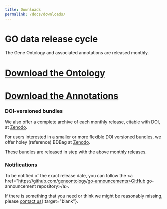 ```yaml
---
title: Downloads
permalink: /docs/downloads/
---
```

# GO data release cycle
The Gene Ontology and associated annotations are released monthly. 

# [Download the Ontology](/docs/download-ontology/)

# [Download the Annotations](/docs/download-go-annotations/) 

<!--Versioned and browsable releases are available at <a href="http://release.geneontology.org">http://release.geneontology.org</a>.
We make new versions available approximately every month.-->

<!--The site <a href="http://current.geneontology.org">http://current.geneontology.org</a> is always the last official release made available at <a href="http://release.geneontology.org">http://release.geneontology.org</a>.-->

<!--We will soon add more documentation about the structure of these repositories.-->

### DOI-versioned bundles

We also offer a complete archive of each monthly release, citable with DOI, at <a href="https://zenodo.org/record/1343652">Zenodo</a>.

For users interested in a smaller or more flexible DOI versioned bundles, we offer holey (reference) BDBag at <a href="https://zenodo.org/record/1343128">Zenodo</a>.

These bundles are released in step with the above monthly releases.

### Notifications
To be notified of the exact release date, you can follow the <a href="https://github.com/geneontology/go-announcements>GitHub go-announcement repository>/a>.

If there is something that you need or think we might be reasonably missing, please [contact us](http://help.geneontology.org "contact us"){:target="blank"}.
